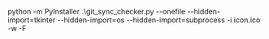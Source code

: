 python -m PyInstaller .\git_sync_checker.py --onefile --hidden-import=tkinter --hidden-import=os --hidden-import=subprocess -i icon.ico -w -F